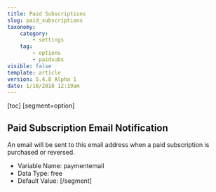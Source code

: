 ```yaml
---
title: Paid Subscriptions
slug: paid_subscriptions
taxonomy:
    category:
        - settings
    tag:
        - options
        - paidsubs
visible: false
template: article
version: 5.4.0 Alpha 1
date: 1/10/2018 12:19am
---
```


[toc]
[segment=option]

## Paid Subscription Email Notification
An email will be sent to this email address when a paid subscription is purchased or reversed.



- Variable Name: paymentemail
- Data Type: free
- Default Value: 
[/segment]